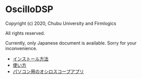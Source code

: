 # OscilloDSP

Copyright (c) 2020, Chubu University and Firmlogics

All rights reserved.

Currently, only Japanese document is available.
Sorry for your inconvenience.

- [インストール方法](hostapp/installation.ipynb)
- [使い方](hostapp/usage.ipynb)
- [パソコン用のオシロスコープアプリ](hostapp/oscillo.ipynb)
